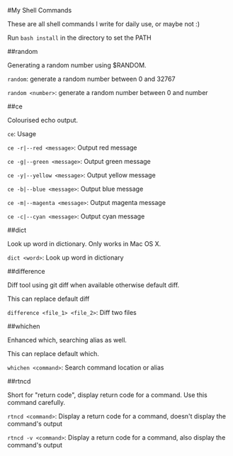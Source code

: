 #My Shell Commands

These are all shell commands I write for daily use, or maybe not :)

Run `bash install` in the directory to set the PATH

##random

Generating a random number using $RANDOM.

`random`: generate a random number between 0 and 32767

`random <number>`: generate a random number between 0 and number

##ce

Colourised echo output.

`ce`: Usage

`ce -r|--red <message>`: Output red message

`ce -g|--green <message>`: Output green message

`ce -y|--yellow <message>`: Output yellow message

`ce -b|--blue <message>`: Output blue message

`ce -m|--magenta <message>`: Output magenta message

`ce -c|--cyan <message>`: Output cyan message

##dict

Look up word in dictionary. Only works in Mac OS X.

`dict <word>`: Look up word in dictionary

##difference

Diff tool using git diff when available otherwise default diff.

This can replace default diff

`difference <file_1> <file_2>`: Diff two files

##whichen

Enhanced which, searching alias as well.

This can replace default which.

`whichen <command>`: Search command location or alias

##rtncd

Short for "return code", display return code for a command. Use this command carefully.

`rtncd <command>`: Display a return code for a command, doesn't display the command's output

`rtncd -v <command>`: Display a return code for a command, also display the command's output
